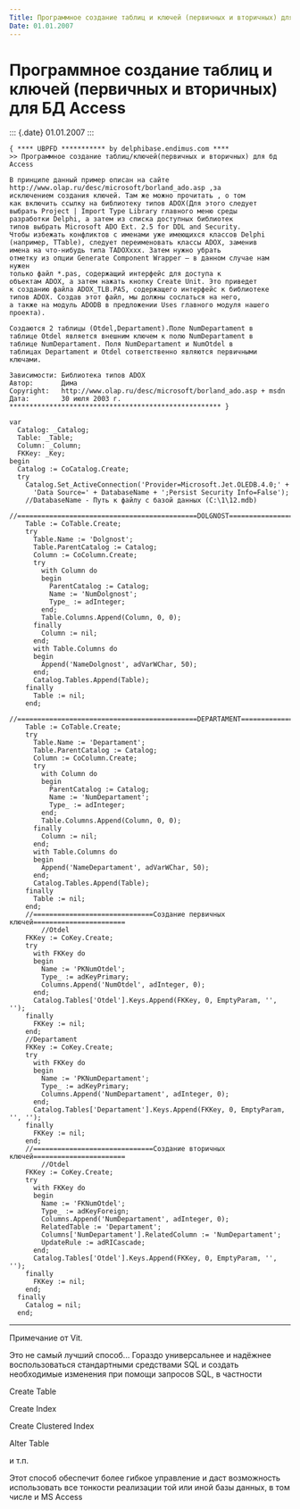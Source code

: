 ```yaml
---
Title: Программное создание таблиц и ключей (первичных и вторичных) для БД Access
Date: 01.01.2007
---
```



Программное создание таблиц и ключей (первичных и вторичных) для БД Access
==========================================================================

::: {.date}
01.01.2007
:::

    { **** UBPFD *********** by delphibase.endimus.com ****
    >> Программное создание таблиц/ключей(первичных и вторичных) для бд Access
     
    В принципе данный пример описан на сайте 
    http://www.olap.ru/desc/microsoft/borland_ado.asp ,за
    исключением создания ключей. Там же можно прочитать , о том 
    как включить ссылку на библиотеку типов ADOX(Для этого следует 
    выбрать Project | Import Type Library главного меню среды
    разработки Delphi, а затем из списка доступных библиотек 
    типов выбрать Microsoft ADO Ext. 2.5 for DDL and Security. 
    Чтобы избежать конфликтов с именами уже имеющихся классов Delphi
    (например, TTable), следует переименовать классы ADOX, заменив 
    имена на что-нибудь типа TADOXxxx. Затем нужно убрать 
    отметку из опции Generate Component Wrapper — в данном случае нам нужен
    только файл *.pas, содержащий интерфейс для доступа к 
    объектам ADOX, а затем нажать кнопку Create Unit. Это приведет 
    к созданию файла ADOX_TLB.PAS, содержащего интерфейс к библиотеке
    типов ADOX. Создав этот файл, мы должны сослаться на него, 
    а также на модуль ADODB в предложении Uses главного модуля нашего проекта).
     
    Создаются 2 таблицы (Otdel,Departament).Поле NumDepartament в 
    таблице Otdel является внешним ключем к полю NumDepartament в 
    таблице NumDepartament. Поля NumDepartament и NumOtdel в 
    таблицах Departament и Otdel сответственно являются первичными ключами.
     
    Зависимости: Библиотека типов ADOX
    Автор:       Дима
    Copyright:   http://www.olap.ru/desc/microsoft/borland_ado.asp + msdn
    Дата:        30 июля 2003 г.
    ***************************************************** }
     
    var
      Catalog: _Catalog;
      Table: _Table;
      Column: _Column;
      FKKey: _Key;
    begin
      Catalog := CoCatalog.Create;
      try
        Catalog.Set_ActiveConnection('Provider=Microsoft.Jet.OLEDB.4.0;' +
          'Data Source=' + DatabaseName + ';Persist Security Info=False');
        //DatabaseName - Путь к файлу с базой данных (C:\1\12.mdb)
        //=============================================DOLGNOST=========================
        Table := CoTable.Create;
        try
          Table.Name := 'Dolgnost';
          Table.ParentCatalog := Catalog;
          Column := CoColumn.Create;
          try
            with Column do
            begin
              ParentCatalog := Catalog;
              Name := 'NumDolgnost';
              Type_ := adInteger;
            end;
            Table.Columns.Append(Column, 0, 0);
          finally
            Column := nil;
          end;
          with Table.Columns do
          begin
            Append('NameDolgnost', adVarWChar, 50);
          end;
          Catalog.Tables.Append(Table);
        finally
          Table := nil;
        end;
        //=============================================DEPARTAMENT======================
        Table := CoTable.Create;
        try
          Table.Name := 'Departament';
          Table.ParentCatalog := Catalog;
          Column := CoColumn.Create;
          try
            with Column do
            begin
              ParentCatalog := Catalog;
              Name := 'NumDepartament';
              Type_ := adInteger;
            end;
            Table.Columns.Append(Column, 0, 0);
          finally
            Column := nil;
          end;
          with Table.Columns do
          begin
            Append('NameDepartament', adVarWChar, 50);
          end;
          Catalog.Tables.Append(Table);
        finally
          Table := nil;
        end;
        //==============================Создание первичных ключей=======================
            //Otdel
        FKKey := CoKey.Create;
        try
          with FKKey do
          begin
            Name := 'PKNumOtdel';
            Type_ := adKeyPrimary;
            Columns.Append('NumOtdel', adInteger, 0);
          end;
          Catalog.Tables['Otdel'].Keys.Append(FKKey, 0, EmptyParam, '', '');
        finally
          FKKey := nil;
        end;
        //Departament
        FKKey := CoKey.Create;
        try
          with FKKey do
          begin
            Name := 'PKNumDepartament';
            Type_ := adKeyPrimary;
            Columns.Append('NumDepartament', adInteger, 0);
          end;
          Catalog.Tables['Departament'].Keys.Append(FKKey, 0, EmptyParam, '', '');
        finally
          FKKey := nil;
        end;
        //==============================Создание вторичных ключей=======================
            //Otdel
        FKKey := CoKey.Create;
        try
          with FKKey do
          begin
            Name := 'FKNumOtdel';
            Type_ := adKeyForeign;
            Columns.Append('NumDepartament', adInteger, 0);
            RelatedTable := 'Departament';
            Columns['NumDepartament'].RelatedColumn := 'NumDepartament';
            UpdateRule := adRICascade;
          end;
          Catalog.Tables['Otdel'].Keys.Append(FKKey, 0, EmptyParam, '', '');
        finally
          FKKey := nil;
        end;
      finally
        Catalog = nil;
      end;

 

------------------------------------------------------------------------

Примечание от Vit.

Это не самый лучший способ\... Гораздо универсальнее и надёжнее
воспользоваться стандартными средствами SQL и создать необходимые
изменения при помощи запросов SQL, в частности

Create Table

Create  Index

Create Clustered Index

Alter Table

и т.п.

Этот способ обеспечит более гибкое управление и даст возможность
использовать все тонкости реализации той или иной базы данных, в том
числе и MS Access

